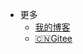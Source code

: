 <!-- _navbar.md -->

* 更多
  * [我的博客](https://wsj0051.cn)
  * [:cn:Gitee](https://wsj0051.gitee.io)
  
